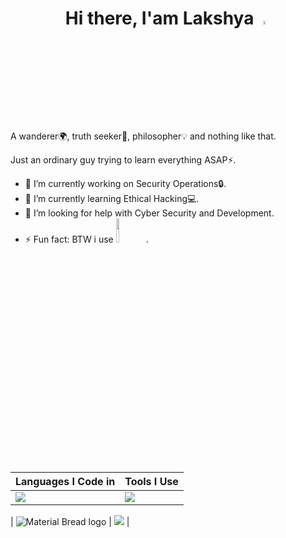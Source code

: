 <h1 align=center>Hi there, I'am Lakshya <img src="https://media.giphy.com/media/hvRJCLFzcasrR4ia7z/giphy.gif" width="4%"></h1>
A wanderer🌍, truth seeker🎩, philosopher💡 and nothing like that.

Just an ordinary guy trying to learn everything ASAP⚡.

- 🔭 I’m currently working on Security Operations🔒.
- 🌱 I’m currently learning Ethical Hacking💻.
- 🤔 I’m looking for help with Cyber Security and Development.
- ⚡ Fun fact: BTW i use <img src="https://img.shields.io/badge/Arch_Linux-1793D1?style=flat&logo=arch-linux&logoColor=white" height = 10%>.


|Languages I Code in | Tools I Use |
|---|---|
|<img src="https://skillicons.dev/icons?i=flutter,dart,c,py,bash,html,css,js,md,cpp,rust,kotlin,arduino,sqlite,mysql,lua,regex,ts,nginx,nodejs&perline=5" /> | <img src="https://skillicons.dev/icons?i=git,linux,bsd,aws,gcp,raspberrypi,nginx,neovim,androidstudio,vscode,figma,materialui,ps,pr,ai,xd,ae,unreal,blender,svg&perline=5" /> |


| <img src="https://github-readme-stats.vercel.app/api?username=lakshyarao22&show_icons=true&theme=midnight-purple&layout=compact" alt="Material Bread logo"> | <img src="https://github-readme-stats.vercel.app/api/top-langs/?username=lakshyarao22&theme=midnight-purple&layout=compact"> |

<!--
**lakshyarao22/lakshyarao22** is a ✨ _special_ ✨ repository because its `README.md` (this file) appears on your GitHub profile.

Here are some ideas to get you started:

- 🔭 I’m currently working on ...
- 🌱 I’m currently learning ...
- 👯 I’m looking to collaborate on ...
- 🤔 I’m looking for help with ...
- 💬 Ask me about ...
- 📫 How to reach me: ...
- 😄 Pronouns: ...
- ⚡ Fun fact: ...
-->
